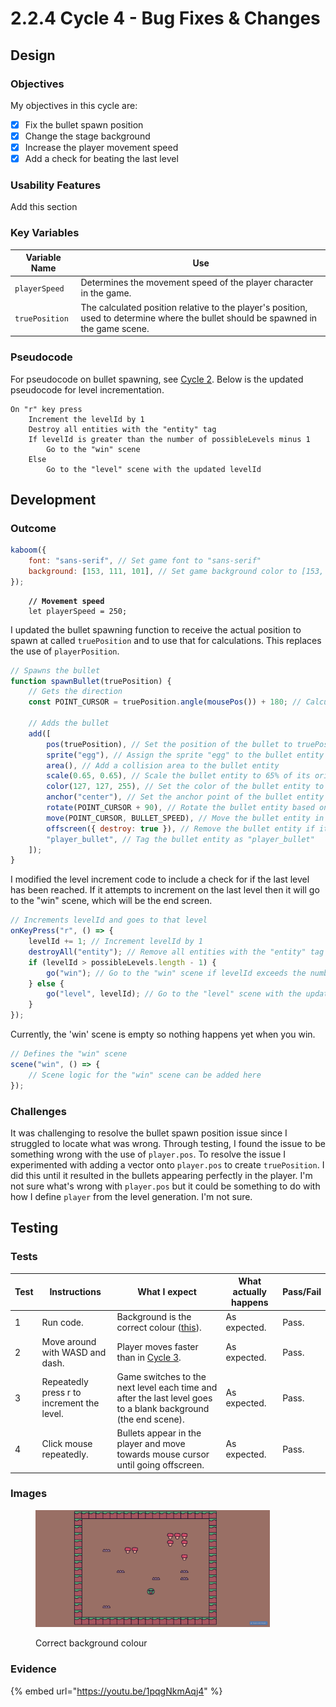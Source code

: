 # 2.2.4 Cycle 4 - Bug Fixes & Changes

## Design

### Objectives

My objectives in this cycle are:

* [x] Fix the bullet spawn position
* [x] Change the stage background
* [x] Increase the player movement speed
* [x] Add a check for beating the last level

### Usability Features

Add this section

### Key Variables

| Variable Name  | Use                                                                                                                                |
| -------------- | ---------------------------------------------------------------------------------------------------------------------------------- |
| `playerSpeed`  | Determines the movement speed of the player character in the game.                                                                 |
| `truePosition` | The calculated position relative to the player's position, used to determine where the bullet should be spawned in the game scene. |

### Pseudocode

For pseudocode on bullet spawning, see [Cycle 2](cycle-1-1.md). Below is the updated pseudocode for level incrementation.&#x20;

```
On "r" key press
    Increment the levelId by 1
    Destroy all entities with the "entity" tag
    If levelId is greater than the number of possibleLevels minus 1
        Go to the "win" scene
    Else
        Go to the "level" scene with the updated levelId
```

## Development

### Outcome

```javascript
kaboom({
    font: "sans-serif", // Set game font to "sans-serif"
    background: [153, 111, 101], // Set game background color to [153, 111, 101]
});
```

<pre class="language-javascript" data-full-width="false"><code class="lang-javascript"><strong>    // Movement speed
</strong>    let playerSpeed = 250;
</code></pre>

I updated the bullet spawning function to receive the actual position to spawn at called `truePosition` and to use that for calculations. This replaces the use of `playerPosition`.

```javascript
// Spawns the bullet
function spawnBullet(truePosition) {
    // Gets the direction
    const POINT_CURSOR = truePosition.angle(mousePos()) + 180; // Calculate the angle between truePosition and mouse position, adjusted by 180 degrees

    // Adds the bullet
    add([
        pos(truePosition), // Set the position of the bullet to truePosition
        sprite("egg"), // Assign the sprite "egg" to the bullet entity
        area(), // Add a collision area to the bullet entity
        scale(0.65, 0.65), // Scale the bullet entity to 65% of its original size
        color(127, 127, 255), // Set the color of the bullet entity to a shade of purple
        anchor("center"), // Set the anchor point of the bullet entity to its center
        rotate(POINT_CURSOR + 90), // Rotate the bullet entity based on POINT_CURSOR, adjusted by 90 degrees
        move(POINT_CURSOR, BULLET_SPEED), // Move the bullet entity in the direction of POINT_CURSOR at BULLET_SPEED units per second
        offscreen({ destroy: true }), // Remove the bullet entity if it goes off-screen
        "player_bullet", // Tag the bullet entity as "player_bullet"
    ]);
}
```

I modified the level increment code to include a check for if the last level has been reached. If it attempts to increment on the last level then it will go to the "win" scene, which will be the end screen.

```javascript
// Increments levelId and goes to that level
onKeyPress("r", () => {
    levelId += 1; // Increment levelId by 1
    destroyAll("entity"); // Remove all entities with the "entity" tag
    if (levelId > possibleLevels.length - 1) {
        go("win"); // Go to the "win" scene if levelId exceeds the number of possibleLevels
    } else {
        go("level", levelId); // Go to the "level" scene with the updated levelId
    }
});
```

Currently, the 'win' scene is empty so nothing happens yet when you win.

```javascript
// Defines the "win" scene
scene("win", () => {
    // Scene logic for the "win" scene can be added here
});
```

### Challenges

It was challenging to resolve the bullet spawn position issue since I struggled to locate what was wrong. Through testing, I found the issue to be something wrong with the use of `player.pos`. To resolve the issue I experimented with adding a vector onto `player.pos` to create `truePosition`. I did this until it resulted in the bullets appearing perfectly in the player. I'm not sure what's wrong with `player.pos` but it could be something to do with how I define `player` from the level generation. I'm not sure.

## Testing

### Tests

| Test | Instructions                               | What I expect                                                                                                  | What actually happens | Pass/Fail |
| ---- | ------------------------------------------ | -------------------------------------------------------------------------------------------------------------- | --------------------- | --------- |
| 1    | Run code.                                  | Background is the correct colour ([this](https://color-hex.org/color/996f65)).                                 | As expected.          | Pass.     |
| 2    | Move around with WASD and dash.            | Player moves faster than in [Cycle 3](cycle-1-2.md).                                                           | As expected.          | Pass.     |
| 3    | Repeatedly press r to increment the level. | Game switches to the next level each time and after the last level goes to a blank background (the end scene). | As expected.          | Pass.     |
| 4    | Click mouse repeatedly.                    | Bullets appear in the player and move towards mouse cursor until going offscreen.                              | As expected.          | Pass.     |

### Images

<figure><img src="../.gitbook/assets/cycle4backgroundcolour.png" alt="" width="375"><figcaption><p>Correct background colour</p></figcaption></figure>

### Evidence

{% embed url="https://youtu.be/1pqgNkmAqj4" %}
